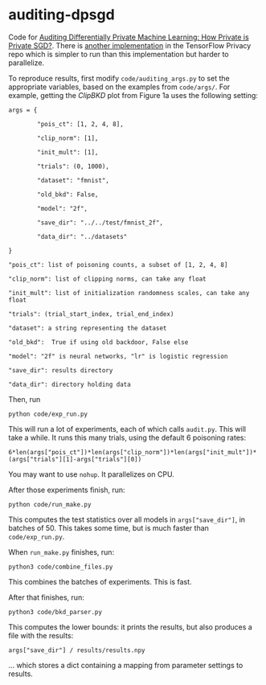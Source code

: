 # auditing-dpsgd

Code for [Auditing Differentially Private Machine Learning: How Private is Private SGD?](https://arxiv.org/abs/2006.07709). There is [another implementation](https://github.com/tensorflow/privacy/tree/master/research/audit_2020) in the TensorFlow Privacy repo which is simpler to run than this implementation but harder to parallelize.

To reproduce results, first modify `code/auditing_args.py` to set the appropriate variables, based on the examples from `code/args/`. For example, getting the _ClipBKD_ plot from Figure 1a uses the following setting:

```
args = {

        "pois_ct": [1, 2, 4, 8],

        "clip_norm": [1],

        "init_mult": [1],

        "trials": (0, 1000),

        "dataset": "fmnist",

        "old_bkd": False,

        "model": "2f",

        "save_dir": "../../test/fmnist_2f",

        "data_dir": "../datasets"

}

"pois_ct": list of poisoning counts, a subset of [1, 2, 4, 8]

"clip_norm": list of clipping norms, can take any float

"init_mult": list of initialization randomness scales, can take any float

"trials": (trial_start_index, trial_end_index)

"dataset": a string representing the dataset

"old_bkd":  True if using old backdoor, False else

"model": "2f" is neural networks, "lr" is logistic regression

"save_dir": results directory

"data_dir": directory holding data
```


Then, run

    python code/exp_run.py

This will run a lot of experiments, each of which calls `audit.py`. This will take a while. It runs this many trials, using the default 6 poisoning rates:

    6*len(args["pois_ct"])*len(args["clip_norm"])*len(args["init_mult"])*(args["trials"][1]-args["trials"][0])

You may want to use `nohup`. It parallelizes on CPU.


After those experiments finish, run:

    python code/run_make.py

This computes the test statistics over all models in `args["save_dir"]`, in batches of 50. This takes some time, but is much faster than `code/exp_run.py`.


When `run_make.py` finishes, run:

    python3 code/combine_files.py

This combines the batches of experiments. This is fast.

After that finishes, run: 

    python3 code/bkd_parser.py

This computes the lower bounds: it prints the results, but also produces a file with the results:

    args["save_dir"] / results/results.npy

... which stores a dict containing a mapping from parameter settings to results.
